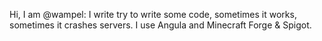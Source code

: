 Hi, I am @wampel: I write try to write some code, sometimes it works, sometimes it crashes servers.
I use Angula and Minecraft Forge & Spigot.
